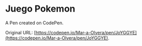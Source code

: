 # Juego Pokemon

A Pen created on CodePen.

Original URL: [https://codepen.io/Mar-a-Olvera/pen/JoYGGYE](https://codepen.io/Mar-a-Olvera/pen/JoYGGYE).


